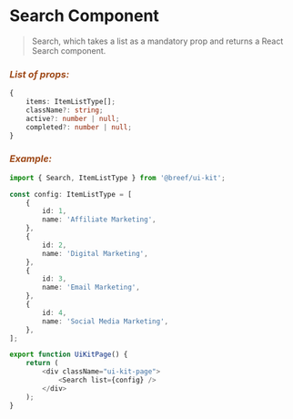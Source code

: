 # Search Component

> Search, which takes a list as a mandatory prop and returns a React Search component.

### _<span style="color: #9f4a19">List of props:</span>_

```typescript
{
    items: ItemListType[];
    className?: string;
    active?: number | null;
    completed?: number | null;
}
```

### _<span style="color: #9f4a19">Example:</span>_

```typescript
import { Search, ItemListType } from '@breef/ui-kit';

const config: ItemListType = [
    {
        id: 1,
        name: 'Affiliate Marketing',
    },
    {
        id: 2,
        name: 'Digital Marketing',
    },
    {
        id: 3,
        name: 'Email Marketing',
    },
    {
        id: 4,
        name: 'Social Media Marketing',
    },
];

export function UiKitPage() {
    return (
        <div className="ui-kit-page">
            <Search list={config} />
        </div>
    );
}
```
